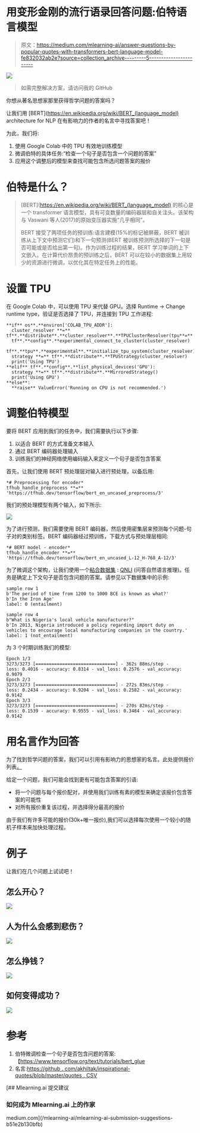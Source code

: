 # 用变形金刚的流行语录回答问题:伯特语言模型

> 原文：<https://medium.com/mlearning-ai/answer-questions-by-popular-quotes-with-transformers-bert-language-model-fe832032ab2e?source=collection_archive---------5----------------------->

![](img/b7587ade2be92a1f25b7637c69bdc7f5.png)

> 如需完整解决方案，请访问我的 GitHub

你想从著名思想家那里获得哲学问题的答案吗？

让我们用 [BERT](https://en.wikipedia.org/wiki/BERT_(language_model) architecture for NLP 在有影响力的作者的名言中寻找答案吧！

为此，我们将:

1.  使用 Google Colab 中的 TPU 有效地训练模型
2.  微调伯特的具体任务:“检查一个句子是否包含一个问题的答案”
3.  应用这个调整后的模型来查找可能包含所选问题答案的报价

# 伯特是什么？

> [BERT](https://en.wikipedia.org/wiki/BERT_(language_model) 的核心是一个 transformer 语言模型，具有可变数量的编码器层和自关注头。该架构与 Vaswani 等人(2017)的原始变压器实施“几乎相同”。
> 
> BERT 接受了两项任务的预训练:语言建模(15%的标记被屏蔽，BERT 被训练从上下文中预测它们)和下一句预测(BERT 被训练预测所选择的下一句是否可能或是否给出第一句)。作为训练过程的结果，BERT 学习单词的上下文嵌入。在计算代价昂贵的预训练之后，BERT 可以在较小的数据集上用较少的资源进行微调，以优化其在特定任务上的性能。

# 设置 TPU

在 Google Colab 中，可以使用 TPU 来代替 GPU。选择 Runtime -> Change runtime type，验证是否选择了 TPU，并连接到 TPU 工作进程:

```
**if** os**.**environ['COLAB_TPU_ADDR']:
  cluster_resolver **=** tf**.**distribute**.**cluster_resolver**.**TPUClusterResolver(tpu**=**'')
  tf**.**config**.**experimental_connect_to_cluster(cluster_resolver)
  tf**.**tpu**.**experimental**.**initialize_tpu_system(cluster_resolver)
  strategy **=** tf**.**distribute**.**TPUStrategy(cluster_resolver)
  print('Using TPU')
**elif** tf**.**config**.**list_physical_devices('GPU'):
  strategy **=** tf**.**distribute**.**MirroredStrategy()
  print('Using GPU')
**else**:
  **raise** ValueError('Running on CPU is not recommended.')
```

# 调整伯特模型

要将 BERT 应用到我们的任务中，我们需要执行以下步骤:

1.  以适合 BERT 的方式准备文本输入
2.  通过 BERT 编码器处理输入
3.  训练我们的神经网络使用编码输入来定义一个句子是否包含答案

首先，让我们使用 BERT 预处理层对输入进行预处理，以备后用:

```
*# Preprocessing for encoder*
tfhub_handle_preprocess **=** 'https://tfhub.dev/tensorflow/bert_en_uncased_preprocess/3'
```

我们的预处理模型有两个输入，如下所示:

![](img/0298d66e5973eef8c32cd310d6f92799.png)

为了进行预测，我们需要使用 BERT 编码器，然后使用密集层来预测每个问题-句子对的类别标签。BERT 编码器经过预训练，下载方式与预处理层相同:

```
*# BERT model - encoder*
tfhub_handle_encoder **=** 'https://tfhub.dev/tensorflow/bert_en_uncased_L-12_H-768_A-12/3'
```

为了微调这个架构，让我们使用一个[粘合数据集](https://gluebenchmark.com/) : [QNLI](https://rajpurkar.github.io/SQuAD-explorer/) (问答自然语言推理)。任务是确定上下文句子是否包含问题的答案。请参见以下数据集中的示例:

```
sample row 1
b'The period of time from 1200 to 1000 BCE is known as what?'
b'In the Iron Age'
label: 0 (entailment)

sample row 4
b"What is Nigeria's local vehicle manufacturer?"
b'In 2013, Nigeria introduced a policy regarding import duty on vehicles to encourage local manufacturing companies in the country.'
label: 1 (not_entailment)
```

为 3 个时期训练我们的模型:

```
Epoch 1/3
3273/3273 [==============================] - 362s 88ms/step - 
loss: 0.4016 - accuracy: 0.8314 - val_loss: 0.2576 - val_accuracy: 0.9079
Epoch 2/3
3273/3273 [==============================] - 272s 83ms/step - 
loss: 0.2434 - accuracy: 0.9204 - val_loss: 0.2582 - val_accuracy: 0.9142
Epoch 3/3
3273/3273 [==============================] - 270s 82ms/step - 
loss: 0.1539 - accuracy: 0.9555 - val_loss: 0.3484 - val_accuracy: 0.9142
```

# 用名言作为回答

为了找到哲学问题的答案，我们可以引用有影响力的思想家的名言。此处提供报价列表[。](https://github.com/akhiltak/inspirational-quotes/raw/master/Quotes.csv)

给定一个问题，我们可能会找到更有可能包含答案的引语:

*   将一个问题与每个报价配对，并使用我们训练有素的模型来确定该报价包含答案的可能性
*   对所有报价重复该过程，并选择得分最高的报价

由于我们有许多可能的报价(30k+唯一报价),我们可以选择每次使用一个较小的随机子样本来加快处理过程。

# 例子

让我们在几个问题上试试吧！

## 怎么开心？

![](img/d7605cc804de71ca5d13e72f4d7e8835.png)

## 人为什么会感到悲伤？

![](img/dbc414be14daf581bc12f8f824a79a56.png)

## 怎么挣钱？

![](img/8728acb0fbf8cfb17e89a894e1994785.png)

## 如何变得成功？

![](img/dc2219eb09e5a419cdeaa9987b83d6a1.png)

# 参考

1.  伯特微调检查一个句子是否包含问题的答案:【https://www.tensorflow.org/text/tutorials/bert_glue
2.  名言:[https://github . com/akhiltak/inspirational-quotes/blob/master/quotes . CSV](https://github.com/akhiltak/inspirational-quotes/blob/master/Quotes.csv)

[](/mlearning-ai/mlearning-ai-submission-suggestions-b51e2b130bfb) [## Mlearning.ai 提交建议

### 如何成为 Mlearning.ai 上的作家

medium.com](/mlearning-ai/mlearning-ai-submission-suggestions-b51e2b130bfb)